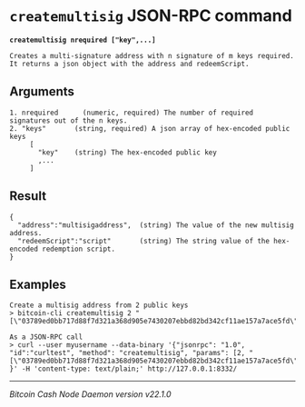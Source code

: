 `createmultisig` JSON-RPC command
=================================

**`createmultisig nrequired ["key",...]`**

```
Creates a multi-signature address with n signature of m keys required.
It returns a json object with the address and redeemScript.
```

Arguments
---------

```
1. nrequired      (numeric, required) The number of required signatures out of the n keys.
2. "keys"       (string, required) A json array of hex-encoded public keys
     [
       "key"    (string) The hex-encoded public key
       ,...
     ]
```

Result
------

```
{
  "address":"multisigaddress",  (string) The value of the new multisig address.
  "redeemScript":"script"       (string) The string value of the hex-encoded redemption script.
}
```

Examples
--------

```
Create a multisig address from 2 public keys
> bitcoin-cli createmultisig 2 "[\"03789ed0bb717d88f7d321a368d905e7430207ebbd82bd342cf11ae157a7ace5fd\",\"03dbc6764b8884a92e871274b87583e6d5c2a58819473e17e107ef3f6aa5a61626\"]"

As a JSON-RPC call
> curl --user myusername --data-binary '{"jsonrpc": "1.0", "id":"curltest", "method": "createmultisig", "params": [2, "[\"03789ed0bb717d88f7d321a368d905e7430207ebbd82bd342cf11ae157a7ace5fd\",\"03dbc6764b8884a92e871274b87583e6d5c2a58819473e17e107ef3f6aa5a61626\"]"] }' -H 'content-type: text/plain;' http://127.0.0.1:8332/
```

***

*Bitcoin Cash Node Daemon version v22.1.0*
